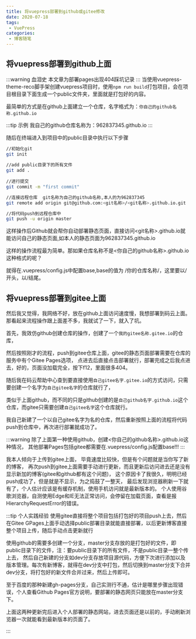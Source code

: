 ```yaml
---
title: 将vuepress部署到github或gitee修改
date: 2020-07-18
tags:
 - VuePress
categories:
 - 博客随笔 
---
```


## 将vuepress部署到github上面

:::warning 血泪史
本文章为部署pages出现404踩坑记录
:::
当使用vuepress-theme-reco脚手架创建vuepress项目时，使用`npm run build`打包项目，会在项目根目录下面生成一个public文件夹，里面就是打包好的内容。

最简单的方式是在github上面建立一个仓库，名字格式为：`你自己的github名称.github.io`

:::tip 示例
我自己的github仓库名称为：962837345.github.io
:::

随后在终端进入到项目中的public目录中执行以下步骤
```bash
//初始化git
git init   
       
//add public目录下的所有文件
git add .     
    
//进行提交
git commit -m "first commit"    

//连接远程仓库  git名称为自己的github名称,本人的为962837345
git remote add origin git@github.com:<git名称>/<git名称>.github.io.git

//将代码push到远程仓库中
git push -u origin master
```
这样操作后Github就会帮你自动部署静态页面，直接访问<git名称>.github.io就能访问自己的静态页面,如本人的静态页面为962837345.github.io

这样的操作流程最为简单。那如果仓库名称不是<你自己的github名称>.github.io这种格式的呢？

就得在.vuepress/config.js中配置base,base的值为 /你的仓库名称/，这里要以/开头，以/结尾。

## 将vuepress部署到gitee上面
然后我又觉得，我网络不好，放在github上面访问速度慢，我想部署到码云上面。那看起来流程操作跟上面差不多，我就试了一下，就入了坑。

首先，我效仿github创建仓库的操作，创建了一个`我的gitee名称.gitee.io`的仓库，

然后按照刚才的流程，push到gitee仓库上面，gitee的静态页面部署需要在仓库的服务中有个Gitee Pages选项，
点进去后直接点击部署就行，部署完成之后我点进去，好的，页面没加载完全，按下f12，里面很多404。

随后我在码云帮助中心查到要直接使用`自己gitee名字.gitee.io`的方式访问，只需要创建一个名字为`自己gitee名字`的仓库就行了，

类似于上面github，而不同的只是github创建的是`自己github名字.github.io`这个仓库，而gitee只需要创建`自己gitee名字`这个仓库就行。

我自己新建了一个以自己gitee名字为名的仓库，然后重新按照上面的流程将代码push到仓库中，再次进行部署就成功了。

:::warning
除了上面第一种使用github，创建<你自己的github名称>.github.io这种情况，
其他部署Pages包括gitee都需要在.vuepress/config.js配置base!!!
:::

我本人倾向于上传到gitee上面， 毕竟速度比较快，但是有个问题就是当你写了新的博客，
再次push到gitee上面需要手动进行更新，而且更新后访问进去还是没有显示新加的博客(gitee和github都有这个问题)，
这个原因卡了我很久，明明已经push成功了，但是就是不显示，为之捣鼓了一整天，
最后发现浏览器刷新一下就有了，个人估计应该是有缓存机制，使用手机访问就是最新版本的。
个人使用谷歌浏览器，自测使用Edge和IE无法正常访问，会停留在加载页面，查看是报HierarchyRequestError的错误。

:::tip 个人实践经验
使用gitee直接将整个项目包括打包好的项目push上去，然后在Gitee GPages上面手动选择public部署目录就能直接部署，以后更新博客直接整个项目上传，随后手动点击更新就行

使用github的需要多创建一个分支，master分支存放的是打包好的文件，即public目录下的文件，注：要public目录下的所有文件，不是public目录一整个传上去，
然后自己新建的分支如dev分支存放项目源代码，方便下次进行添加以及版本管理。每次有新博客，就得在dev分支中打包，然后切换到master分支下合并dev分支，将打包好的新文件合并过来，然后上传即可。

至于百度的那种新建gh-pages分支，自己实测行不通，估计是哪里步骤出现错误，个人查看Github Pages官方说明，要部署的静态网页只能放在master分支下。

上面这两种更新完后进入个人部署的静态网站，进去页面还是以前的，手动刷新浏览器一次就能看到最新版本的页面了。

:::